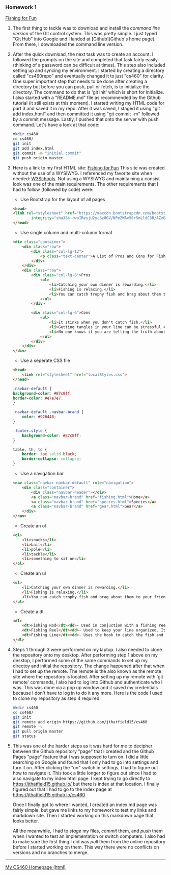 ### Homework 1

[Fishing for Fun](https://jthatfield15.github.io/cs460/hw1/index.html)

1. The first thing to tackle was to download and install the *command line version* of the Git control system.
This was pretty simple. I just typed "Git Hub" into Google and I landed at [Github](Github's home page).
From there, I downloaded the command line version.

2. After the quick download, the next task was to create an account. I followed the prompts on the site and 
completed that task fairly easily (thinking of a password can be difficult at times). This step also included
setting up and syncing my environment. I started by creating a directory called "cs460repo" and eventually 
changed it to just "cs460" for clarity.
One super important step that needs to be done after creating a directory but before you can push, pull or fetch,
is to initialize the directory. The command to do that is 'git init' which is short for initialize.
I also started with a "README.md" file as recommended by the Github
tutorial (it still exists at this moment). I started writing my HTML code for part 3 and saved it in my repo.
After it was saved, I staged it using "git add index.html" and then committed it using "git commit -m" followed
by a commit message. Lastly, I pushed that onto the server with push command. Let's have a look at that code:

	```bash
	mkdir cs460
	cd cs460/
	git init
	git add index.html
	git commit -m "initial commit"
	git push origin master
	```

3. Here is a link to my first HTML site: [Fishing for Fun](https://jthatfield15.github.io/cs460/hw1/index.html)
	This site was created without the use of a WYSIWYG. I referenced my favorite site when needed: [W3Schools](https://www.w3schools.com/).
	Not using a WYSIWYG and maintaining a consist look was one of the main requirements.
	The other requirements that I had to follow (followed by code) were:
	
	* Use Bootstrap for the layout of all pages
	
	```html
	<head>
	<link rel="stylesheet" href="https://maxcdn.bootstrapcdn.com/bootstrap/4.0.0-alpha.6/css/bootstrap.min.css" 
			integrity="sha384-rwoIResjU2yc3z8GV/NPeZWAv56rSmLldC3R/AZzGRnGxQQKnKkoFVhFQhNUwEyJ" crossorigin="anonymous">
	</head>
	```
	
	* Use single column and multi-column format 
	
	```html
	<div class="container">
		<div class="row">
			<div class="col-lg-12">
				<p class="text-center">A List of Pros and Cons for Fishing</p>
			</div>
		</div>
		<div class="row">
			<div class="col-lg-6">Pros
				<ul>
					<li>Catching your own dinner is rewarding.</li>
					<li>Fishing is relaxing.</li>
					<li>You can catch trophy fish and brag about them to your friends.</li>
				</ul>
			</div>

			<div class="col-lg-6">Cons
				<ul>
					<li>It stinks when you don't catch fish.</li>
					<li>Getting tangles in your line can be stressful.</li>
					<li>No one knows if you are telling the truth about your stories without proof.</li>
				</ul>
			</div>
		</div>
	</div>
	```
	
	* Use a seperate CSS file
	
	```html
	<head>
		<link rel="stylesheet" href="localStyles.css">
	</head>
	```

	```css
	.navbar-default {
    background-color: #87c8ff;
    border-color: #e7e7e7;
	}

	.navbar-default .navbar-brand {
		color: #926448;
	}

	.footer.style {
		background-color: #87c8ff;
	}

	table, th, td {
		border: 1px solid black;
		border-collapse: collapse;
	}
	```

	* Use a navigation bar

	```html
	<nav class="navbar navbar-default" role="navigation">
		<div class="container">
			<div class="navbar-header"></div>
			<a class="navbar-brand" href="fishing.html">Home</a>
			<a class="navbar-brand" href="species.html">Species</a>
			<a class="navbar-brand" href="gear.html">Gear</a>
		</div>
	</nav>
	```

	* Create an ol

	```html
	<ol>
		<li>snacks</li>
		<li>bait</li>
		<li>pole</li>
		<li>tackle</li>
		<li>something to sit on</li>
	</ol>
	```

	* Create an ul

	```html
	<ul>
		<li>Catching your own dinner is rewarding.</li>
		<li>Fishing is relaxing.</li>
		<li>You can catch trophy fish and brag about them to your friends.</li>
	</ul>
	```
	
	  * Create a dl
	  
	```html
	<dl>
		<dt>Fishing Rod</dt><dd>- Used in conjuction with a fishing reel. It allows you to apply tension to the line.</dd>
		<dt>Fishing Reel</dt><dd>- Used to keep your line organized. It allows you to cast the line and "reel" it in.</dd>
		<dt>Fishing Line</dt><dd>- Uses the hook to catch the fish and allows you bring the fish to you.</dd>
	</dl>
	```
	
4. Steps 1 through 3 were performed on my laptop. I also needed to clone the repository onto my desktop. After
performing step 1 above on my desktop, I performed some of the same commands to set up my directoy and initial
the repository. The change happened after that when I had to set up the remote. The remote is the also known as
the remote site where the repository is located. After setting up my remote with 'git remote' commands, I also 
had to log into Github and authenticate who I was. This was done via a pop up window and it saved my credentials
because I don't have to log in to do it any more.
Here is the code I used to clone my repository as step 4 required:

	```bash
	mkdir cs460
	cd cs460/
	git init
	git remote add origin https://github.com/jthatfield15/cs460
	git remote -v
	git pull origin master
	git status
	```

5. This was one of the harder steps as it was hard for me to decipher between the Github repository "page" that I 
created and the Github Pages "page" feature that I was supposed to turn on. I did a little searching on Google and
found that I only had to go into settings and turn it on. After clicking the "on" switch in settings, I had to 
figure out how to navigate it. This took a little longer to figure out since I had to also navigate to my index.html
page. I kept trying to go directly to https://jthatfield15.github.io/ but there is index at that location. I 
finally figured out that I had to go to the index page at https://jthatfield15.github.io/cs460.

	Once I finally got to where I wanted, I created an index.md page was fairly simple, but gave me links to my homework
	to test my links and markdown site. Then I started working on this markdown page that looks better.

	All the meanwhile, I had to *stage* my files, *commit* them, and *push* them when I wanted to test an implementation or
	switch computers. I also had to make sure the first thing I did was *pull* them from the online repository before I 
		started working on them. This way there were no conflicts on versions and no branches to merge.

---------------
[My CS460 Homepage (html)](https://jthatfield15.github.io/cs460/)
